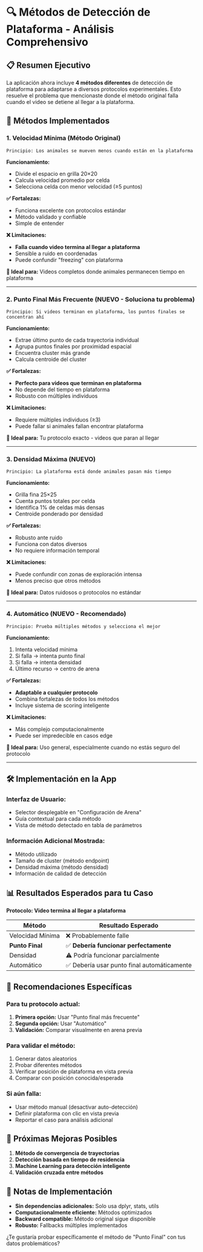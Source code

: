 # 🔍 Métodos de Detección de Plataforma - Análisis Comprehensivo

## 📋 Resumen Ejecutivo

La aplicación ahora incluye **4 métodos diferentes** de detección de plataforma para adaptarse a diversos protocolos experimentales. Esto resuelve el problema que mencionaste donde el método original falla cuando el video se detiene al llegar a la plataforma.

## 🔬 Métodos Implementados

### 1. **Velocidad Mínima** (Método Original)
```
Principio: Los animales se mueven menos cuando están en la plataforma
```
**Funcionamiento:**
- Divide el espacio en grilla 20×20
- Calcula velocidad promedio por celda
- Selecciona celda con menor velocidad (≥5 puntos)

**✅ Fortalezas:**
- Funciona excelente con protocolos estándar
- Método validado y confiable
- Simple de entender

**❌ Limitaciones:**
- **Falla cuando video termina al llegar a plataforma**
- Sensible a ruido en coordenadas
- Puede confundir "freezing" con plataforma

**🎯 Ideal para:** Videos completos donde animales permanecen tiempo en plataforma

---

### 2. **Punto Final Más Frecuente** (NUEVO - Soluciona tu problema)
```
Principio: Si videos terminan en plataforma, los puntos finales se concentran ahí
```
**Funcionamiento:**
- Extrae último punto de cada trayectoria individual
- Agrupa puntos finales por proximidad espacial
- Encuentra cluster más grande
- Calcula centroide del cluster

**✅ Fortalezas:**
- **Perfecto para videos que terminan en plataforma**
- No depende del tiempo en plataforma
- Robusto con múltiples individuos

**❌ Limitaciones:**
- Requiere múltiples individuos (≥3)
- Puede fallar si animales fallan encontrar plataforma

**🎯 Ideal para:** Tu protocolo exacto - videos que paran al llegar

---

### 3. **Densidad Máxima** (NUEVO)
```
Principio: La plataforma está donde animales pasan más tiempo
```
**Funcionamiento:**
- Grilla fina 25×25
- Cuenta puntos totales por celda
- Identifica 1% de celdas más densas
- Centroide ponderado por densidad

**✅ Fortalezas:**
- Robusto ante ruido
- Funciona con datos diversos
- No requiere información temporal

**❌ Limitaciones:**
- Puede confundir con zonas de exploración intensa
- Menos preciso que otros métodos

**🎯 Ideal para:** Datos ruidosos o protocolos no estándar

---

### 4. **Automático** (NUEVO - Recomendado)
```
Principio: Prueba múltiples métodos y selecciona el mejor
```
**Funcionamiento:**
1. Intenta velocidad mínima
2. Si falla → intenta punto final
3. Si falla → intenta densidad
4. Último recurso → centro de arena

**✅ Fortalezas:**
- **Adaptable a cualquier protocolo**
- Combina fortalezas de todos los métodos
- Incluye sistema de scoring inteligente

**❌ Limitaciones:**
- Más complejo computacionalmente
- Puede ser impredecible en casos edge

**🎯 Ideal para:** Uso general, especialmente cuando no estás seguro del protocolo

---

## 🛠️ Implementación en la App

### **Interfaz de Usuario:**
- Selector desplegable en "Configuración de Arena"
- Guía contextual para cada método
- Vista de método detectado en tabla de parámetros

### **Información Adicional Mostrada:**
- Método utilizado
- Tamaño de cluster (método endpoint)
- Densidad máxima (método densidad)
- Información de calidad de detección

## 📊 Resultados Esperados para tu Caso

**Protocolo: Video termina al llegar a plataforma**

| Método | Resultado Esperado |
|--------|-------------------|
| Velocidad Mínima | ❌ Probablemente falle |
| **Punto Final** | ✅ **Debería funcionar perfectamente** |
| Densidad | ⚠️ Podría funcionar parcialmente |
| Automático | ✅ Debería usar punto final automáticamente |

## 🎯 Recomendaciones Específicas

### **Para tu protocolo actual:**
1. **Primera opción:** Usar "Punto final más frecuente"
2. **Segunda opción:** Usar "Automático" 
3. **Validación:** Comparar visualmente en arena previa

### **Para validar el método:**
1. Generar datos aleatorios 
2. Probar diferentes métodos
3. Verificar posición de plataforma en vista previa
4. Comparar con posición conocida/esperada

### **Si aún falla:**
- Usar método manual (desactivar auto-detección)
- Definir plataforma con clic en vista previa
- Reportar el caso para análisis adicional

## 🔄 Próximas Mejoras Posibles

1. **Método de convergencia de trayectorias**
2. **Detección basada en tiempo de residencia**
3. **Machine Learning para detección inteligente**
4. **Validación cruzada entre métodos**

## 📝 Notas de Implementación

- **Sin dependencias adicionales:** Solo usa dplyr, stats, utils
- **Computacionalmente eficiente:** Métodos optimizados
- **Backward compatible:** Método original sigue disponible
- **Robusto:** Fallbacks múltiples implementados

¿Te gustaría probar específicamente el método de "Punto Final" con tus datos problemáticos?
 